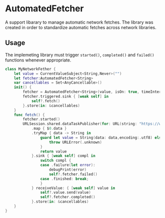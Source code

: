 # AutomatedFetcher

A support libarary to manage automatic network fetches. The library was created in order to standardize automatic fetches across network libraries. 

## Usage

The implemeting library must trigger `started()`, `completed()` and `failed()` functions whenever appropriate.  
```swift 
class MyNetworkFether {
    let value = CurrentValueSubject<String,Never>("")
    let fetcher:AutomatedFetcher<String>
    var cancellables = Set<AnyCancellable>()
    init() {
        fetcher = AutomatedFetcher<String>(value, isOn: true, timeInterval: 20)
        fetcher.triggered.sink { [weak self] in
            self?.fetch()
        }.store(in: &cancellables)
    }
    func fetch() {
        fetcher.started()
        URLSession.shared.dataTaskPublisher(for: URL(string: "https://www.tietoevry.com")!)
            .map { $0.data }
            .tryMap { data -> String in
                guard let value = String(data: data,encoding:.utf8) else {
                    throw URLError(.unknown)
                }
                return value
            }.sink { [weak self] compl in
                switch compl {
                case .failure(let error):
                    debugPrint(error)
                    self?.fetcher.failed()
                case .finished: break;
                }
            } receiveValue: { [weak self] value in
                self?.value.send(value)
                self?.fetcher.completed()
            }.store(in: &cancellables)
    }
}
```

